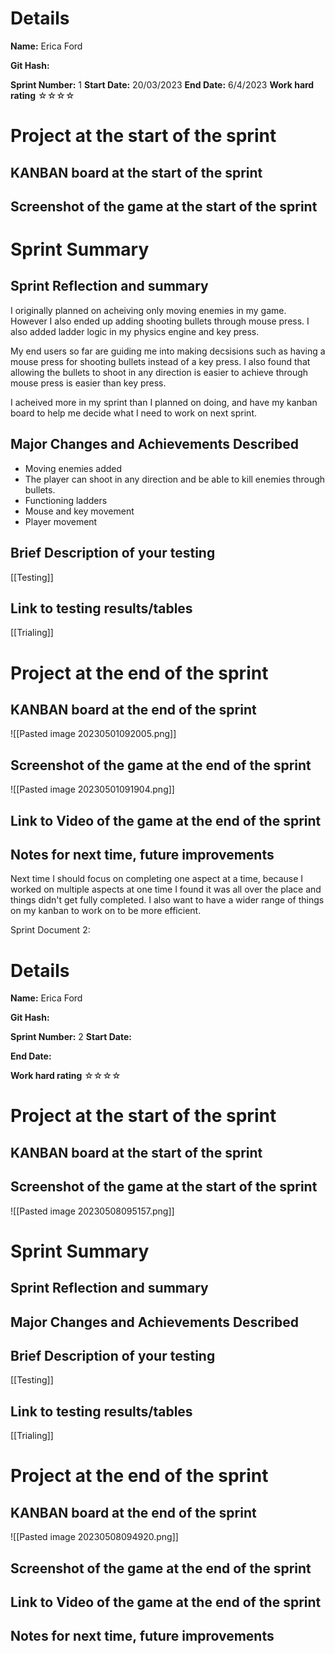 # Details
**Name:**
Erica Ford

**Git Hash:**

**Sprint Number:**
1
**Start Date:**
20/03/2023
**End Date:**
6/4/2023
**Work hard rating**
☆☆☆☆

# Project at the start of the sprint
## **KANBAN board at the start of the sprint**

## **Screenshot of the game at the start of the sprint**

# Sprint Summary
## **Sprint Reflection and summary**
I originally planned on acheiving only moving enemies in my game. However I also ended up adding shooting bullets through mouse press. I also added ladder logic in my physics engine and key press. 

My end users so far are guiding me into making decsisions such as having a mouse press for shooting bullets instead of a key press. I also found that allowing the bullets to shoot in any direction is easier to achieve through mouse press is easier than key press.

I acheived more in my sprint than I planned on doing, and have my kanban board to help me decide what I need to work on next sprint.

## **Major Changes and Achievements Described**
- Moving enemies added
- The player can shoot in any direction and be able to kill enemies through bullets.
- Functioning ladders
- Mouse and key movement 
- Player movement


## **Brief Description of your testing**
[[Testing]]
## **Link to testing results/tables**
[[Trialing]]

# Project at the end of the sprint
## **KANBAN board at the end of the sprint**
![[Pasted image 20230501092005.png]]
## **Screenshot of the game at the end of the sprint**
![[Pasted image 20230501091904.png]]
## Link to **Video of the game at the end of the sprint**


## **Notes for next time, future improvements**
Next time I should focus on completing one aspect at a time, because I worked on multiple aspects at one time I found it was all over the place and things didn't get fully completed. I also want to have a wider range of things on my kanban to work on to be more efficient.





Sprint Document 2:
# Details
**Name:**
Erica Ford

**Git Hash:**

**Sprint Number:**
2
**Start Date:**

**End Date:**

**Work hard rating**
☆☆☆☆

# Project at the start of the sprint
## **KANBAN board at the start of the sprint**

## **Screenshot of the game at the start of the sprint**
![[Pasted image 20230508095157.png]]
# Sprint Summary
## **Sprint Reflection and summary**


## **Major Changes and Achievements Described**



## **Brief Description of your testing**
[[Testing]]
## **Link to testing results/tables**
[[Trialing]]

# Project at the end of the sprint
## **KANBAN board at the end of the sprint**
![[Pasted image 20230508094920.png]]
## **Screenshot of the game at the end of the sprint**

## Link to **Video of the game at the end of the sprint**


## **Notes for next time, future improvements**
